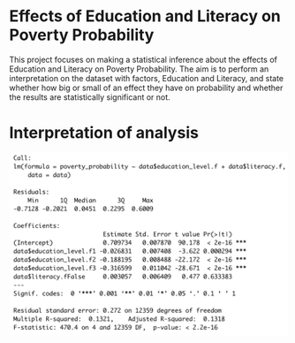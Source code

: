 # Effects of Education and Literacy on Poverty Probability

This project focuses on making a statistical inference about the effects of Education and Literacy on Poverty Probability. The aim is to perform an interpretation on the dataset with factors, Education and Literacy, and state whether how big or small of an effect they have on probability and whether the results are statistically significant or not. 



# Interpretation of analysis

<img src="img/Interpretation Image.png" alt="OLS model summary" title="Summary">
